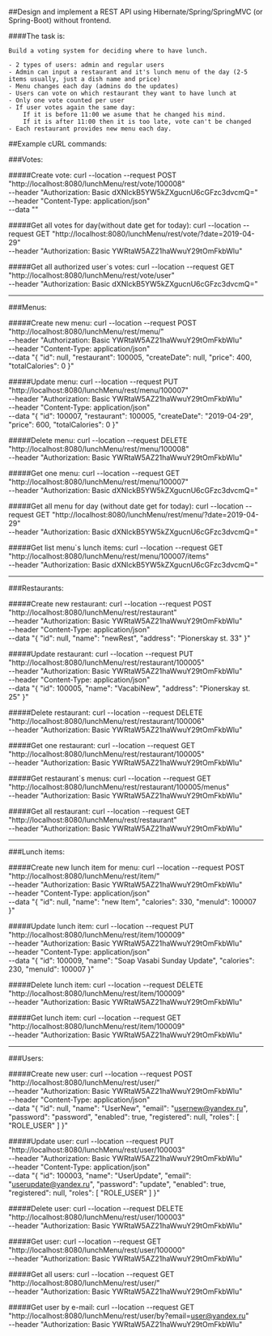 ##Design and implement a REST API using Hibernate/Spring/SpringMVC (or Spring-Boot) without frontend.

####The task is:

    Build a voting system for deciding where to have lunch.

    - 2 types of users: admin and regular users
    - Admin can input a restaurant and it's lunch menu of the day (2-5 items usually, just a dish name and price)
    - Menu changes each day (admins do the updates)
    - Users can vote on which restaurant they want to have lunch at
    - Only one vote counted per user
    - If user votes again the same day:
        If it is before 11:00 we asume that he changed his mind.
        If it is after 11:00 then it is too late, vote can't be changed
    - Each restaurant provides new menu each day.



##Example cURL commands:

###Votes:

#####Create vote:
    curl --location --request POST "http://localhost:8080/lunchMenu/rest/vote/100008" \
    --header "Authorization: Basic dXNlckB5YW5kZXgucnU6cGFzc3dvcmQ=" \
    --header "Content-Type: application/json" \
    --data ""
  
#####Get all votes for day(without date get for today):
    curl --location --request GET "http://localhost:8080/lunchMenu/rest/vote/?date=2019-04-29" \
    --header "Authorization: Basic YWRtaW5AZ21haWwuY29tOmFkbWlu"


#####Get all authorized user`s votes:
    curl --location --request GET "http://localhost:8080/lunchMenu/rest/vote/user" \
    --header "Authorization: Basic dXNlckB5YW5kZXgucnU6cGFzc3dvcmQ="
  
***
###Menus:

#####Create new menu:
    curl --location --request POST "http://localhost:8080/lunchMenu/rest/menu/" \
    --header "Authorization: Basic YWRtaW5AZ21haWwuY29tOmFkbWlu" \
    --header "Content-Type: application/json" \
    --data "{
        \"id\": null,
        \"restaurant\": 100005,
        \"createDate\": null,
        \"price\": 400,
        \"totalCalories\": 0
    }"

#####Update menu:
    curl --location --request PUT "http://localhost:8080/lunchMenu/rest/menu/100007" \
    --header "Authorization: Basic YWRtaW5AZ21haWwuY29tOmFkbWlu" \
    --header "Content-Type: application/json" \
    --data "{
        \"id\": 100007,
        \"restaurant\": 100005,
        \"createDate\": \"2019-04-29\",
        \"price\": 600,
        \"totalCalories\": 0
    }"

#####Delete menu:
    curl --location --request DELETE "http://localhost:8080/lunchMenu/rest/menu/100008" \
    --header "Authorization: Basic YWRtaW5AZ21haWwuY29tOmFkbWlu"

#####Get one menu:
    curl --location --request GET "http://localhost:8080/lunchMenu/rest/menu/100007" \
    --header "Authorization: Basic dXNlckB5YW5kZXgucnU6cGFzc3dvcmQ="
  
#####Get all menu for day (without date get for today):
    curl --location --request GET "http://localhost:8080/lunchMenu/rest/menu/?date=2019-04-29" \
    --header "Authorization: Basic dXNlckB5YW5kZXgucnU6cGFzc3dvcmQ="
  
#####Get list menu`s lunch items:
    curl --location --request GET "http://localhost:8080/lunchMenu/rest/menu/100007/items" \
    --header "Authorization: Basic dXNlckB5YW5kZXgucnU6cGFzc3dvcmQ="
  
  
***  
###Restaurants:

#####Create new restaurant:
    curl --location --request POST "http://localhost:8080/lunchMenu/rest/restaurant" \
    --header "Authorization: Basic YWRtaW5AZ21haWwuY29tOmFkbWlu" \
    --header "Content-Type: application/json" \
    --data "{
        \"id\": null,
        \"name\": \"newRest\",
        \"address\": \"Pionerskay st. 33\"
    }"

#####Update restaurant:
    curl --location --request PUT "http://localhost:8080/lunchMenu/rest/restaurant/100005" \
    --header "Authorization: Basic YWRtaW5AZ21haWwuY29tOmFkbWlu" \
    --header "Content-Type: application/json" \
    --data "{
        \"id\": 100005,
        \"name\": \"VacabiNew\",
        \"address\": \"Pionerskay st. 25\"
    }"

#####Delete restaurant:
    curl --location --request DELETE "http://localhost:8080/lunchMenu/rest/restaurant/100006" \
    --header "Authorization: Basic YWRtaW5AZ21haWwuY29tOmFkbWlu"
  
#####Get one restaurant:
    curl --location --request GET "http://localhost:8080/lunchMenu/rest/restaurant/100005" \
    --header "Authorization: Basic YWRtaW5AZ21haWwuY29tOmFkbWlu"
  
#####Get restaurant`s menus:
    curl --location --request GET "http://localhost:8080/lunchMenu/rest/restaurant/100005/menus" \
    --header "Authorization: Basic YWRtaW5AZ21haWwuY29tOmFkbWlu"
  
#####Get all restaurant:
    curl --location --request GET "http://localhost:8080/lunchMenu/rest/restaurant" \
    --header "Authorization: Basic YWRtaW5AZ21haWwuY29tOmFkbWlu"
  
***  
###Lunch items:

#####Create new lunch item for menu:
    curl --location --request POST "http://localhost:8080/lunchMenu/rest/item/" \
    --header "Authorization: Basic YWRtaW5AZ21haWwuY29tOmFkbWlu" \
    --header "Content-Type: application/json" \
    --data "{
        \"id\": null,
        \"name\": \"new Item\",
        \"calories\": 330,
        \"menuId\": 100007
    }"

#####Update lunch item:
    curl --location --request PUT "http://localhost:8080/lunchMenu/rest/item/100009" \
    --header "Authorization: Basic YWRtaW5AZ21haWwuY29tOmFkbWlu" \
    --header "Content-Type: application/json" \
    --data "{
        \"id\": 100009,
        \"name\": \"Soap Vasabi Sunday Update\",
        \"calories\": 230,
        \"menuId\": 100007
    }"

#####Delete lunch item:
    curl --location --request DELETE "http://localhost:8080/lunchMenu/rest/item/100009" \
    --header "Authorization: Basic YWRtaW5AZ21haWwuY29tOmFkbWlu"
  
#####Get lunch item:
    curl --location --request GET "http://localhost:8080/lunchMenu/rest/item/100009" \
    --header "Authorization: Basic YWRtaW5AZ21haWwuY29tOmFkbWlu"
  
***
###Users:

#####Create new user:
    curl --location --request POST "http://localhost:8080/lunchMenu/rest/user/" \
    --header "Authorization: Basic YWRtaW5AZ21haWwuY29tOmFkbWlu" \
    --header "Content-Type: application/json" \
    --data "{
        \"id\": null,
        \"name\": \"UserNew\",
        \"email\": \"usernew@yandex.ru\",
        \"password\": \"password\",
        \"enabled\": true,
        \"registered\": null,
        \"roles\": [
            \"ROLE_USER\"
        ]
    }"

#####Update user:
    curl --location --request PUT "http://localhost:8080/lunchMenu/rest/user/100003" \
    --header "Authorization: Basic YWRtaW5AZ21haWwuY29tOmFkbWlu" \
    --header "Content-Type: application/json" \
    --data "{
        \"id\": 100003,
        \"name\": \"UserUpdate\",
        \"email\": \"userupdate@yandex.ru\",
        \"password\": \"update\",
        \"enabled\": true,
        \"registered\": null,
        \"roles\": [
            \"ROLE_USER\"
        ]
    }"

#####Delete user:
    curl --location --request DELETE "http://localhost:8080/lunchMenu/rest/user/100003" \
    --header "Authorization: Basic YWRtaW5AZ21haWwuY29tOmFkbWlu"
  
#####Get user:
    curl --location --request GET "http://localhost:8080/lunchMenu/rest/user/100000" \
    --header "Authorization: Basic YWRtaW5AZ21haWwuY29tOmFkbWlu"
  
#####Get all users:
    curl --location --request GET "http://localhost:8080/lunchMenu/rest/user/" \
    --header "Authorization: Basic YWRtaW5AZ21haWwuY29tOmFkbWlu"
  
#####Get user by e-mail:
    curl --location --request GET "http://localhost:8080/lunchMenu/rest/user/by?email=user@yandex.ru" \
    --header "Authorization: Basic YWRtaW5AZ21haWwuY29tOmFkbWlu"
  